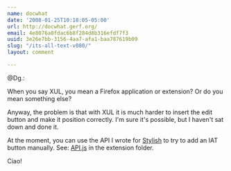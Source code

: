 ```yaml
---
name: docwhat
date: '2008-01-25T10:18:05-05:00'
url: http://docwhat.gerf.org/
email: 4e8076a0fdac6b8f284d8b316efdf7f3
uuid: 3e26e7bb-3156-4aa7-afa1-baa787619b09
slug: "/its-all-text-v080/"
layout: comment

---
```


@Dg.:

When you say XUL, you mean a Firefox application or extension?  Or do you mean something else?

Anyway, the problem is that with XUL it is much harder to insert the edit button and make it position correctly.  I'm sure it's possible, but I haven't sat down and done it.

At the moment, you can use the API I wrote for <a href="http://userstyles.org/stylish/" rel="nofollow">Stylish</a> to try to add an IAT button manually.  See: <a href="http://hg.gerf.org/itsalltext/file/9951df6d426c/src/chrome/content/API.js" rel="nofollow">API.js</a> in the extension folder.

Ciao!
